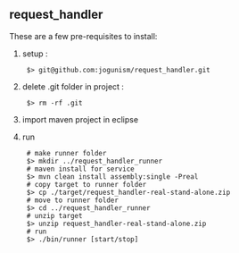 ## request_handler

These are a few pre-requisites to install:

1. setup :

        $> git@github.com:jogunism/request_handler.git 

1. delete .git folder in project : 

        $> rm -rf .git

1. import maven project in eclipse
1. run

        # make runner folder
        $> mkdir ../request_handler_runner
        # maven install for service
        $> mvn clean install assembly:single -Preal
        # copy target to runner folder
        $> cp ./target/request_handler-real-stand-alone.zip
        # move to runner folder
        $> cd ../request_handler_runner
        # unzip target
        $> unzip request_handler-real-stand-alone.zip
        # run
        $> ./bin/runner [start/stop]

